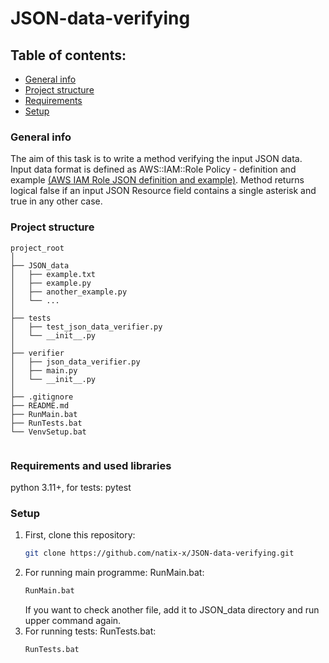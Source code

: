 # JSON-data-verifying

## Table of contents: 
* [General info](#general-info)
* [Project structure](#project-structure)
* [Requirements](#requirements)
* [Setup](#setup)

### General info
The aim of this task is to write a method verifying the input JSON data.
Input data format is defined as AWS::IAM::Role Policy - definition and example [(AWS IAM Role JSON definition and example)](https://docs.aws.amazon.com/AWSCloudFormation/latest/UserGuide/aws-properties-iam-role-policy.html).
Method returns logical false if an input JSON Resource field contains a single asterisk and true in any other case.
### Project structure
```
project_root
│
├── JSON_data
│   ├── example.txt
│   ├── example.py
│   ├── another_example.py
│   └── ...
│
├── tests
│   ├── test_json_data_verifier.py
│   └── __init__.py
│
├── verifier
│   ├── json_data_verifier.py
│   ├── main.py
│   └── __init__.py
│
├── .gitignore
├── README.md
├── RunMain.bat
├── RunTests.bat
└── VenvSetup.bat


```
### Requirements and used libraries
python 3.11+, for tests: pytest
### Setup
1. First, clone this repository:
   ```sh
   git clone https://github.com/natix-x/JSON-data-verifying.git
   ```
2. For running main programme: RunMain.bat:
   ```sh
   RunMain.bat
   ```
   If you want to check another file, add it to JSON_data directory and run upper command again. 
3. For running tests: RunTests.bat:
   ```sh
   RunTests.bat
   ```
